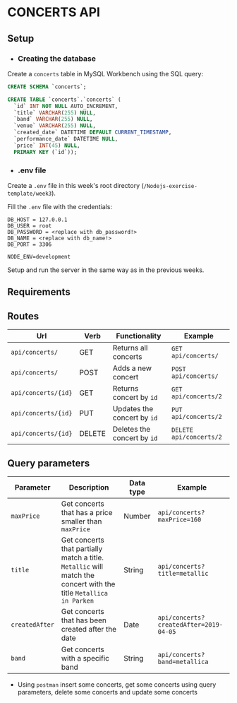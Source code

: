 # CONCERTS API

## Setup

* ### Creating the database

Create a `concerts` table in MySQL Workbench using the SQL query:

```sql
CREATE SCHEMA `concerts`;

CREATE TABLE `concerts`.`concerts` (
  `id` INT NOT NULL AUTO_INCREMENT,
  `title` VARCHAR(255) NULL,
  `band` VARCHAR(255) NULL,
  `venue` VARCHAR(255) NULL,
  `created_date` DATETIME DEFAULT CURRENT_TIMESTAMP,
  `performance_date` DATETIME NULL,
  `price` INT(45) NULL,
  PRIMARY KEY (`id`));
```

* ### .env file

Create a `.env` file in this week's root directory (`/Nodejs-exercise-template/week3`).

Fill the `.env` file with the credentials:
```
DB_HOST = 127.0.0.1
DB_USER = root
DB_PASSWORD = <replace with db_password!>
DB_NAME = <replace with db_name!>
DB_PORT = 3306

NODE_ENV=development
```

Setup and run the server in the same way as in the previous weeks.


## Requirements

## Routes

| Url                 | Verb   | Functionality               | Example              |
| ------------------- | ------ | --------------------------- | -------------------- |
| `api/concerts/`     | GET    | Returns all concerts        | `GET api/concerts/`  |
| `api/concerts/`     | POST   | Adds a new concert          | `POST api/concerts/` |
| `api/concerts/{id}` | GET    | Returns concert by `id`     | `GET api/concerts/2` |
| `api/concerts/{id}` | PUT    | Updates the concert by `id` | `PUT api/concerts/2` |
| `api/concerts/{id}` | DELETE | Deletes the concert by `id` | `DELETE api/concerts/2`  |

## Query parameters

| Parameter      | Description                                                                                                       | Data type | Example                                |
| -------------- | ----------------------------------------------------------------------------------------------------------------- | --------- | -------------------------------------- |
| `maxPrice`     | Get concerts that has a price smaller than `maxPrice`                                                             | Number    | `api/concerts?maxPrice=160`               |
| `title`        | Get concerts that partially match a title. `Metallic` will match the concert with the title `Metallica in Parken` | String    | `api/concerts?title=metallic`          |
| `createdAfter` | Get concerts that has been created after the date                                                                 | Date      | `api/concerts?createdAfter=2019-04-05` |
| `band`         | Get concerts with a specific band                                                                                 | String    | `api/concerts?band=metallica`          |


* Using `postman` insert some concerts, get some concerts using query parameters, delete some concerts and update some concerts
